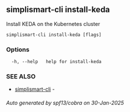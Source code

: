 ## simplismart-cli install-keda

Install KEDA on the Kubernetes cluster

```
simplismart-cli install-keda [flags]
```

### Options

```
  -h, --help   help for install-keda
```

### SEE ALSO

* [simplismart-cli](simplismart-cli.md)	 - 

###### Auto generated by spf13/cobra on 30-Jan-2025
